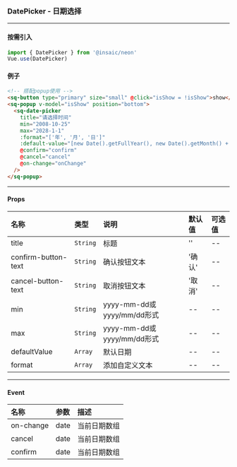 ### DatePicker - 日期选择
---
#### 按需引入

```js
import { DatePicker } from '@insaic/neon'
Vue.use(DatePicker)
```

#### 例子
```html
<!-- 搭配popup使用 -->
<sq-button type="primary" size="small" @click="isShow = !isShow">show</sq-button>
<sq-popup v-model="isShow" position="bottom">
  <sq-date-picker
    title="请选择时间"
    min="2008-10-25"
    max="2028-1-1"
    :format="['年', '月', '日']"
    :default-value="[new Date().getFullYear(), new Date().getMonth() + 1, new Date().getDate()]"
    @confirm="confirm"
    @cancel="cancel"
    @on-change="onChange"
  />
</sq-popup>
```
---
#### Props
 名称                 | 类型      | 说明                      | 默认值  | 可选值
:------              |:--------- |:---------------           |:------ |:-----
 title               | `String`  | 标题                       | ''    |  --
 confirm-button-text | `String`  | 确认按钮文本                | '确认' |  --
 cancel-button-text  | `String`  | 取消按钮文本                | '取消' |  --
 min                 | `String`  | yyyy-mm-dd或yyyy/mm/dd形式 |   --   |  --
 max                 | `String`  | yyyy-mm-dd或yyyy/mm/dd形式 | --     |  --
 defaultValue        | `Array`   | 默认日期                   | --     |  --
 format              | `Array`   | 添加自定义文本              |  --    |  --

---

#### Event
 名称     | 参数    | 描述
:-----    |:----   |:------------
on-change | date   | 当前日期数组
cancel    | date   | 当前日期数组
confirm   | date   | 当前日期数组